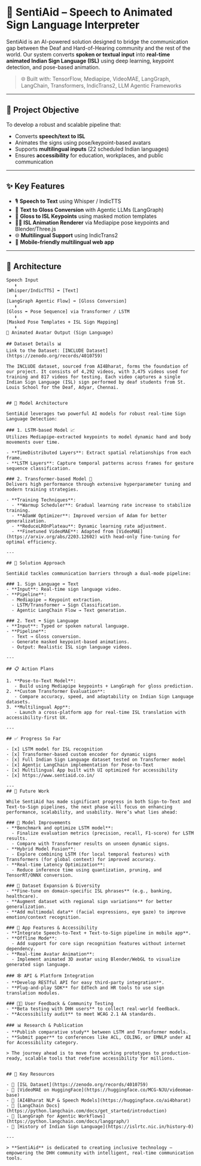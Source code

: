 # 🧠 SentiAid – Speech to Animated Sign Language Interpreter

SentiAid is an AI-powered solution designed to bridge the communication gap between the Deaf and Hard-of-Hearing community and the rest of the world. Our system converts **spoken or textual input** into **real-time animated Indian Sign Language (ISL)** using deep learning, keypoint detection, and pose-based animation.

> 🌐 Built with: TensorFlow, Mediapipe, VideoMAE, LangGraph, LangChain, Transformers, IndicTrans2, LLM Agentic Frameworks

---

## 🚀 Project Objective

To develop a robust and scalable pipeline that:
- Converts **speech/text to ISL**
- Animates the signs using pose/keypoint-based avatars
- Supports **multilingual inputs** (22 scheduled Indian languages)
- Ensures **accessibility** for education, workplaces, and public communication

---

## ✨ Key Features

- 🎙️ **Speech to Text** using Whisper / IndicTTS
- 📝 **Text to Gloss Conversion** with Agentic LLMs (LangGraph)
- 🔁 **Gloss to ISL Keypoints** using masked motion templates
- 🧍‍♂️ **ISL Animation Renderer** via Mediapipe pose keypoints and Blender/Three.js
- 🌐 **Multilingual Support** using IndicTrans2
- 📱 **Mobile-friendly multilingual web app**

---

## 🧠 Architecture

```text
Speech Input
   ⬇️
[Whisper/IndicTTS] ➡️ [Text]
   ⬇️
[LangGraph Agentic Flow] ➡️ [Gloss Conversion]
   ⬇️
[Gloss ➡️ Pose Sequence] via Transformer / LSTM
   ⬇️
[Masked Pose Templates + ISL Sign Mapping]
   ⬇️
🎥 Animated Avatar Output (Sign Language)

## Dataset Details 📊
Link to the Dataset: [INCLUDE Dataset](https://zenodo.org/records/4010759)

The INCLUDE dataset, sourced from AI4Bharat, forms the foundation of our project. It consists of 4,292 videos, with 3,475 videos used for training and 817 videos for testing. Each video captures a single Indian Sign Language (ISL) sign performed by deaf students from St. Louis School for the Deaf, Adyar, Chennai.


## 🧠 Model Architecture

SentiAid leverages two powerful AI models for robust real-time Sign Language Detection:

### 1. LSTM-based Model 📈
Utilizes Mediapipe-extracted keypoints to model dynamic hand and body movements over time.

- **TimeDistributed Layers**: Extract spatial relationships from each frame.
- **LSTM Layers**: Capture temporal patterns across frames for gesture sequence classification.

### 2. Transformer-based Model 🔄
Delivers high performance through extensive hyperparameter tuning and modern training strategies.

- **Training Techniques**:
  - **Warmup Scheduler**: Gradual learning rate increase to stabilize training.
  - **AdamW Optimizer**: Improved version of Adam for better generalization.
  - **ReduceLROnPlateau**: Dynamic learning rate adjustment.
  - **Finetuned VideoMAE**: Adapted from [VideoMAE](https://arxiv.org/abs/2203.12602) with head-only fine-tuning for optimal efficiency.

---

## 🎯 Solution Approach

SentiAid tackles communication barriers through a dual-mode pipeline:

### 1. Sign Language ➡️ Text
- **Input**: Real-time sign language video.
- **Pipeline**:
  - Mediapipe → Keypoint extraction.
  - LSTM/Transformer → Sign Classification.
  - Agentic LangChain Flow → Text generation.

### 2. Text ➡️ Sign Language
- **Input**: Typed or spoken natural language.
- **Pipeline**:
  - Text → Gloss conversion.
  - Generate masked keypoint-based animations.
  - Output: Realistic ISL sign language videos.

---

## 📋 Action Plans

1. **Pose-to-Text Model**:
   - Build using Mediapipe keypoints + LangGraph for gloss prediction.
2. **Custom Transformer Evaluation**:
   - Compare accuracy, speed, and adaptability on Indian Sign Language datasets.
3. **Multilingual App**:
   - Launch a cross-platform app for real-time ISL translation with accessibility-first UX.

---

## ✅ Progress So Far

- [x] LSTM model for ISL recognition
- [x] Transformer-based custom encoder for dynamic signs
- [x] Full Indian Sign Language dataset tested on Transformer model
- [x] Agentic LangChain implementation for Pose-to-Text
- [x] Multilingual App built with UI optimized for accessibility
- [x] https://www.sentiaid.co.in/

---
## 🚀 Future Work

While SentiAid has made significant progress in both Sign-to-Text and Text-to-Sign pipelines, the next phase will focus on enhancing performance, scalability, and usability. Here’s what lies ahead:

### 🧠 Model Improvements
- **Benchmark and optimize LSTM model**:
  - Finalize evaluation metrics (precision, recall, F1-score) for LSTM results.
  - Compare with Transformer results on unseen dynamic signs.
- **Hybrid Model Fusion**:
  - Explore combining LSTM (for local temporal features) with Transformers (for global context) for improved accuracy.
- **Real-time Latency Optimization**:
  - Reduce inference time using quantization, pruning, and TensorRT/ONNX conversion.

### 🧾 Dataset Expansion & Diversity
- **Fine-tune on domain-specific ISL phrases** (e.g., banking, healthcare).
- **Augment dataset with regional sign variations** for better generalization.
- **Add multimodal data** (facial expressions, eye gaze) to improve emotion/context recognition.

### 📱 App Features & Accessibility
- **Integrate Speech-to-Text + Text-to-Sign pipeline in mobile app**.
- **Offline Mode**:
  - Add support for core sign recognition features without internet dependency.
- **Real-time Avatar Animation**:
  - Implement animated 3D avatar using Blender/WebGL to visualize generated sign language.

### 🕸️ API & Platform Integration
- **Develop RESTful API for easy third-party integration**.
- **Plug-and-play SDK** for EdTech and HR tools to use sign translation modules.

### 🧑‍🏫 User Feedback & Community Testing
- **Beta testing with DHH users** to collect real-world feedback.
- **Accessibility audit** to meet WCAG 2.1 AA standards.

### 📊 Research & Publication
- **Publish comparative study** between LSTM and Transformer models.
- **Submit paper** to conferences like ACL, COLING, or EMNLP under AI for Accessibility category.

> The journey ahead is to move from working prototypes to production-ready, scalable tools that redefine accessibility for millions.


## 🔗 Key Resources

- 🔬 [ISL Dataset](https://zenodo.org/records/4010759)
- 📘 [VideoMAE on HuggingFace](https://huggingface.co/MCG-NJU/videomae-base)
- 🔗 [AI4Bharat NLP & Speech Models](https://huggingface.co/ai4bharat)
- 🔧 [LangChain Docs](https://python.langchain.com/docs/get_started/introduction)
- 🧬 [LangGraph for Agentic Workflows](https://python.langchain.com/docs/langgraph/)
- 🧏 [History of Indian Sign Language](https://islrtc.nic.in/history-0)

---

> **SentiAid** is dedicated to creating inclusive technology — empowering the DHH community with intelligent, real-time communication tools.

